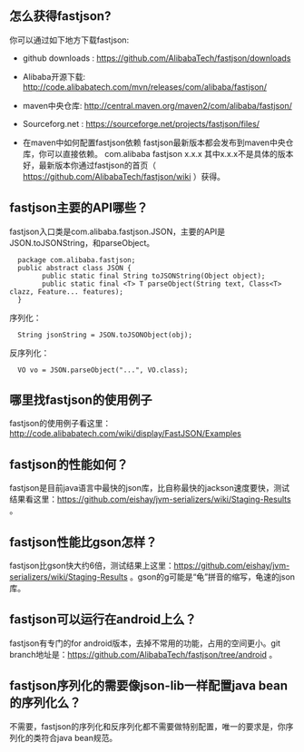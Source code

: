 ## 怎么获得fastjson?
你可以通过如下地方下载fastjson:
* github downloads : https://github.com/AlibabaTech/fastjson/downloads
* Alibaba开源下载: http://code.alibabatech.com/mvn/releases/com/alibaba/fastjson/
* maven中央仓库: http://central.maven.org/maven2/com/alibaba/fastjson/
* Sourceforg.net : https://sourceforge.net/projects/fastjson/files/

* 在maven中如何配置fastjson依赖
fastjson最新版本都会发布到maven中央仓库，你可以直接依赖。
    <dependency>
         <groupId>com.alibaba</groupId>
         <artifactId>fastjson</artifactId>
         <version>x.x.x</version>
    </dependency>
其中x.x.x不是具体的版本好，最新版本你通过fastjson的首页（ https://github.com/AlibabaTech/fastjson/wiki ）获得。

## fastjson主要的API哪些？
fastjson入口类是com.alibaba.fastjson.JSON，主要的API是JSON.toJSONString，和parseObject。

      package com.alibaba.fastjson;
      public abstract class JSON {
            public static final String toJSONString(Object object);
            public static final <T> T parseObject(String text, Class<T> clazz, Feature... features);
      }

序列化：

      String jsonString = JSON.toJSONObject(obj);

反序列化：

      VO vo = JSON.parseObject("...", VO.class);


## 哪里找fastjson的使用例子
fastjson的使用例子看这里：http://code.alibabatech.com/wiki/display/FastJSON/Examples

## fastjson的性能如何？
fastjson是目前java语言中最快的json库，比自称最快的jackson速度要快，测试结果看这里：https://github.com/eishay/jvm-serializers/wiki/Staging-Results 。

## fastjson性能比gson怎样？
fastjson比gson快大约6倍，测试结果上这里：https://github.com/eishay/jvm-serializers/wiki/Staging-Results 。gson的g可能是“龟”拼音的缩写，龟速的json库。

## fastjson可以运行在android上么？
fastjson有专门的for android版本，去掉不常用的功能，占用的空间更小。git branch地址是：https://github.com/AlibabaTech/fastjson/tree/android 。

## fastjson序列化的需要像json-lib一样配置java bean的序列化么？
不需要，fastjson的序列化和反序列化都不需要做特别配置，唯一的要求是，你序列化的类符合java bean规范。